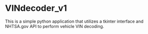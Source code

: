 # VINdecoder_v1

This is a simple python application that utilizes a tkinter interface and NHTSA.gov API to perform vehicle VIN decoding.
